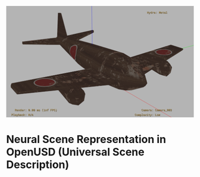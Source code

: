 ![jpt](src/assets/japanesePlaneToy/thumbnail.png)

# Neural Scene Representation in OpenUSD (Universal Scene Description)